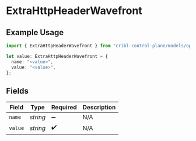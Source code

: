 # ExtraHttpHeaderWavefront

## Example Usage

```typescript
import { ExtraHttpHeaderWavefront } from "cribl-control-plane/models/operations";

let value: ExtraHttpHeaderWavefront = {
  name: "<value>",
  value: "<value>",
};
```

## Fields

| Field              | Type               | Required           | Description        |
| ------------------ | ------------------ | ------------------ | ------------------ |
| `name`             | *string*           | :heavy_minus_sign: | N/A                |
| `value`            | *string*           | :heavy_check_mark: | N/A                |